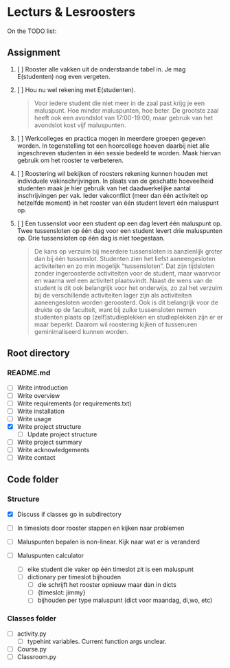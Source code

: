 # Lecturs & Lesroosters
On the TODO list:

## Assignment
1. [ ] Rooster alle vakken uit de onderstaande tabel in. Je mag E(studenten) nog even vergeten.
2. [ ] Hou nu wel rekening met E(studenten). 
    > Voor iedere student die niet meer in de zaal past krijg je een maluspunt. Hoe minder maluspunten, hoe beter. De grootste zaal heeft ook een avondslot van 17:00-19:00, maar gebruik van het avondslot kost vijf maluspunten.
3. [ ] Werkcolleges en practica mogen in meerdere groepen gegeven worden. In tegenstelling tot een hoorcollege hoeven daarbij niet alle ingeschreven studenten in één sessie bedeeld te worden. Maak hiervan gebruik om het rooster te verbeteren.
4. [ ] Roostering wil bekijken of roosters rekening kunnen houden met individuele vakinschrijvingen. In plaats van de geschatte hoeveelheid studenten maak je hier gebruik van het daadwerkelijke aantal inschrijvingen per vak. Ieder vakconflict (meer dan één activiteit op hetzelfde moment) in het rooster van één student levert één maluspunt op.
5. [ ] Een tussenslot voor een student op een dag levert één maluspunt op. Twee tussensloten op één dag voor een student levert drie maluspunten op. Drie tussensloten op één dag is niet toegestaan. 

    > De kans op verzuim bij meerdere tussensloten is aanzienlijk groter dan bij één tussenslot. Studenten zien het liefst aaneengesloten activiteiten en zo min mogelijk “tussensloten”. Dat zijn tijdsloten zonder ingeroosterde activiteiten voor de student, maar waarvoor en waarna wel een activiteit plaatsvindt. Naast de wens van de student is dit ook belangrijk voor het onderwijs, zo zal het verzuim bij de verschillende activiteiten lager zijn als activiteiten aaneengesloten worden geroosterd. Ook is dit belangrijk voor de drukte op de faculteit, want bij zulke tussensloten nemen studenten plaats op (zelf)studieplekken en studieplekken zijn er er maar beperkt. Daarom wil roostering kijken of tussenuren geminimaliseerd kunnen worden.

## Root directory

### README.md

- [ ] Write introduction
- [ ] Write overview
- [ ] Write requirements (or requirements.txt)
- [ ] Write installation
- [ ] Write usage
- [x] Write project structure
    - [ ] Update project structure
- [ ] Write project summary
- [ ] Write acknowledgements
- [ ] Write contact

## Code folder

### Structure
- [x] Discuss if classes go in subdirectory
- [ ] In timeslots door rooster stappen en kijken naar problemen
- [ ] Maluspunten bepalen is non-linear. Kijk naar wat er is veranderd

- [ ] Maluspunten calculator
    - [ ] elke student die vaker op één timeslot zit is een maluspunt
    - [ ] dictionary per timeslot bijhouden
        - [ ] die schrijft het rooster opnieuw maar dan in dicts
        - [ ] {timeslot: jimmy}
        - [ ] bijhouden per type maluspunt
            (dict voor maandag, di,wo, etc)

### Classes folder

- [ ] activity.py
    - [ ] typehint variables. Current function args unclear.
- [ ] Course.py
- [ ] Classroom.py